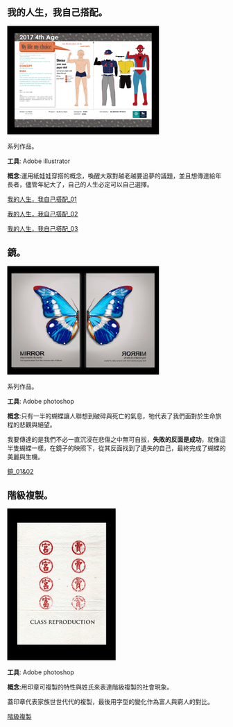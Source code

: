 ## 我的人生，我自己搭配。 ##

<img src="我的人生，我自己搭配_01.jpg" width="350" height="250"/>

系列作品。

**工具**: Adobe illustrator

**概念**:運用紙娃娃穿搭的概念，喚醒大眾對越老越要追夢的議題，並且想傳達給年長者，儘管年紀大了，自己的人生必定可以自己選擇。

[我的人生，我自己搭配_01](https://github.com/Doggyun/doggyun.github.io/blob/master/%E8%A8%AD%E8%A8%88/%E5%B9%B3%E9%9D%A2%E8%A8%AD%E8%A8%88/%E6%88%91%E7%9A%84%E4%BA%BA%E7%94%9F%EF%BC%8C%E6%88%91%E8%87%AA%E5%B7%B1%E6%90%AD%E9%85%8D_01.jpg)

[我的人生，我自己搭配_02](https://github.com/Doggyun/doggyun.github.io/blob/master/%E8%A8%AD%E8%A8%88/%E5%B9%B3%E9%9D%A2%E8%A8%AD%E8%A8%88/%E6%88%91%E7%9A%84%E4%BA%BA%E7%94%9F%EF%BC%8C%E6%88%91%E8%87%AA%E5%B7%B1%E6%90%AD%E9%85%8D_02.jpg)

[我的人生，我自己搭配_03](https://github.com/Doggyun/doggyun.github.io/blob/master/%E8%A8%AD%E8%A8%88/%E5%B9%B3%E9%9D%A2%E8%A8%AD%E8%A8%88/%E6%88%91%E7%9A%84%E4%BA%BA%E7%94%9F%EF%BC%8C%E6%88%91%E8%87%AA%E5%B7%B1%E6%90%AD%E9%85%8D_03.jpg)


##  鏡。 ##

<img src="鏡.jpg" width="350" height="250"/>

系列作品。

**工具**: Adobe photoshop

**概念**:只有一半的蝴蝶讓人聯想到破碎與死亡的氣息，牠代表了我們面對於生命旅程的悲觀與絕望。

我要傳達的是我們不必一直沉浸在悲傷之中無可自拔，**失敗的反面是成功**，就像這半隻蝴蝶一樣，在鏡子的映照下，從其反面找到了遺失的自己，最終完成了蝴蝶的美麗與生機。

[鏡_01&02](https://github.com/Doggyun/doggyun.github.io/blob/master/%E8%A8%AD%E8%A8%88/%E5%B9%B3%E9%9D%A2%E8%A8%AD%E8%A8%88/%E9%8F%A1.jpg)

## 階級複製。 ##

<img src="階級複製.jpg" width="250" height="350"/>

**工具**: Adobe photoshop

**概念**:用印章可複製的特性與姓氏來表達階級複製的社會現象。

蓋印章代表家族世世代代的複製，最後用字型的變化作為富人與窮人的對比。

[階級複製](https://github.com/Doggyun/doggyun.github.io/blob/master/%E8%A8%AD%E8%A8%88/%E5%B9%B3%E9%9D%A2%E8%A8%AD%E8%A8%88/%E9%9A%8E%E7%B4%9A%E8%A4%87%E8%A3%BD.jpg)

